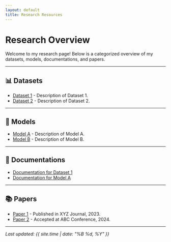 ```yaml
---
layout: default
title: Research Resources
---
```


# Research Overview

Welcome to my research page! Below is a categorized overview of my datasets, models, documentations, and papers.

---

## 📊 Datasets
- [Dataset 1](#) - Description of Dataset 1.
- [Dataset 2](#) - Description of Dataset 2.

---

## 🤖 Models
- [Model A](#) - Description of Model A.
- [Model B](#) - Description of Model B.

---

## 📜 Documentations
- [Documentation for Dataset 1](#)
- [Documentation for Model A](#)

---

## 📚 Papers
- [Paper 1](#) - Published in XYZ Journal, 2023.
- [Paper 2](#) - Accepted at ABC Conference, 2024.

---

_Last updated: {{ site.time | date: "%B %d, %Y" }}_
